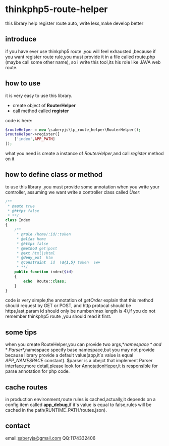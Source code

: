 # thinkphp5-route-helper
this library help register route auto, write less,make develop better
## introduce
if you have ever use thinkphp5 route ,you will feel exhausted ,because if you want register route rule,you must provide it in a file called route.php (maybe call some other name),
so i write this tool,its his role like JAVA web route.
## how to use
it is very easy to use this library.
-  create  object of **RouterHelper**
-  call method called **register**

code is here:
```php
$routeHelper = new \saberyjs\tp_route_helper\RouterHelper();
$routeHelper->register([
    ['index',APP_PATH]
]);
```
what you need is create a instance of *RouterHelper*,and call *register* method on it

## how to define class or method
to use this library ,you must provide some annotation when you write your controller,
assuming  we want write a controller class called *User*:
```php
/**
 * @auto true
 * @https false
 * **/
class Index
{
    /**
     * @rule /home/:id/:token
     * @alias home
     * @https false
     * @method get|post
     * @ext html|shtml
     * @deny_ext  htm
     * @constraint  id  \d{1,5} token  \w+
     * **/
    public function index($id)
    {
        echo  Route::class;
    }
}
```
code is very simple,the annotation of *getOrder* explain that this method should request by GET or POST,
and http protocal should be https,last,param id should only be number(max length is 4),if you do not remember thinkphp5 route ,you should read it first.

## some tips
when you create RouteHelper,you can provide two args,*$namespace* and *Parser*,$namespace specify base namespace,but you may not provide because library provide a default value(app,it`s value is equal *APP_NAMESPACE* constant).
$parser is a obejct that implement Parser interface,more detail,please look for [AnnotationHeper](https://github.com/SABERYJS/php-annotation-helper),it  is responsible for parse annotation for php code.

## cache routes
in production environment,route rules is cached,actually,it depends on a config item called **app_debug**,if it`s value is equal to false,rules will  be cached in the path(RUNTIME_PATH/routes.json).

## contact
email:saberyjs@gmail.com QQ:1174332406
